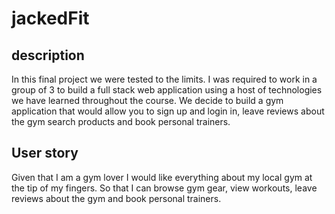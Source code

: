 # jackedFit

## description 

In this final project we were tested to the limits.
I was required to work in a group of 3 to build a full stack web application using a host of technologies we have learned throughout the course.
We decide to build a gym application that would allow you to sign up and login in, leave reviews about the gym search products and book personal trainers.


## User story

Given that I am a gym lover I would like everything about my local gym at the tip of my fingers. 
So that I can browse gym gear, view workouts, leave reviews about the gym and book personal trainers.
